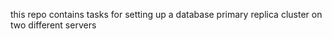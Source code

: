this repo contains tasks for setting up a database primary replica cluster on two different servers
